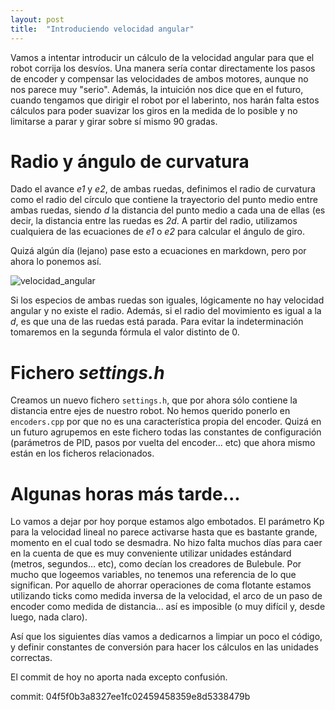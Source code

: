 ```yaml
---
layout: post
title:  "Introduciendo velocidad angular"
---
```


Vamos a intentar introducir un cálculo de la velocidad angular para que el robot
corrija los desvíos. Una manera sería contar directamente los pasos de encoder 
y compensar las velocidades de ambos motores, aunque no nos parece muy "serio". Además,
la intuición nos dice que en el futuro, cuando tengamos que dirigir el robot por el
laberinto, nos harán falta estos cálculos para poder suavizar los giros en la medida
de lo posible y no limitarse a parar y girar sobre sí mismo 90 gradas.

# Radio y ángulo de curvatura

Dado el avance _e1_ y _e2_, de ambas ruedas, definimos el radio de curvatura como el
radio del círculo que contiene la trayectorio del punto medio entre ambas ruedas, siendo
_d_ la distancia del punto medio a cada una de ellas (es decir, la distancia entre las 
ruedas es _2d_. A partir del radio, utilizamos cualquiera de las ecuaciones de _e1_ o _e2_
para calcular el ángulo de giro. 

Quizá algún día (lejano) pase esto a ecuaciones en markdown, pero por ahora lo ponemos así.

![velocidad_angular](  ../assets/2019-01-11-radio.jpg)

Si los especios de ambas ruedas son iguales, lógicamente no hay velocidad angular y no 
existe el radio. Además, si el radio del movimiento es igual a la _d_, es que una de las
ruedas está parada. Para evitar la indeterminación tomaremos en la segunda fórmula el valor
distinto de 0.

# Fichero _settings.h_

Creamos un nuevo fichero `settings.h`, que por ahora sólo contiene la distancia entre ejes
de nuestro robot. No hemos querido ponerlo en `encoders.cpp` por que no es una característica
propia del encoder. Quizá en un futuro agrupemos en este fichero todas las constantes de 
configuración (parámetros de PID, pasos por vuelta del encoder... etc) que ahora mismo
están en los ficheros relacionados.

# Algunas horas más tarde...

Lo vamos a dejar por hoy porque estamos algo embotados. El parámetro Kp para la velocidad
lineal no parece activarse hasta que es bastante grande, momento en el cual todo se desmadra.
No hizo falta muchos días para caer en la cuenta de que es muy conveniente utilizar unidades
estándard (metros, segundos... etc), como decían los creadores de Bulebule. Por mucho que
logeemos variables, no tenemos una referencia de lo que significan. Por aquello de ahorrar
operaciones de coma flotante estamos utilizando ticks como medida inversa de la velocidad,
el arco de un paso de encoder como medida de distancia... así es imposible (o muy difícil
y, desde luego, nada claro).

Así que los siguientes días vamos a dedicarnos a limpiar un poco el código, y definir
constantes de conversión para hacer los cálculos en las unidades correctas.

El commit de hoy no aporta nada excepto confusión.

commit: 04f5f0b3a8327ee1fc02459458359e8d5338479b
